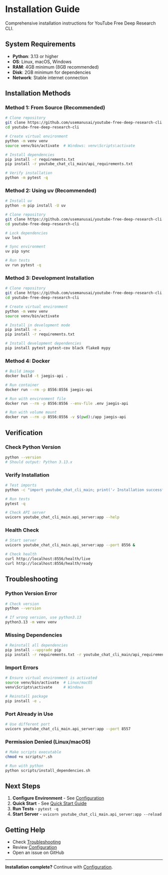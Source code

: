 # Installation Guide

Comprehensive installation instructions for YouTube Free Deep Research CLI.

## System Requirements

- **Python**: 3.13 or higher
- **OS**: Linux, macOS, Windows
- **RAM**: 4GB minimum (8GB recommended)
- **Disk**: 2GB minimum for dependencies
- **Network**: Stable internet connection

## Installation Methods

### Method 1: From Source (Recommended)

```bash
# Clone repository
git clone https://github.com/usemanusai/youtube-free-deep-research-cli.git
cd youtube-free-deep-research-cli

# Create virtual environment
python -m venv venv
source venv/bin/activate  # Windows: venv\Scripts\activate

# Install dependencies
pip install -r requirements.txt
pip install -r youtube_chat_cli_main/api_requirements.txt

# Verify installation
python -m pytest -q
```

### Method 2: Using uv (Recommended)

```bash
# Install uv
python -m pip install -U uv

# Clone repository
git clone https://github.com/usemanusai/youtube-free-deep-research-cli.git
cd youtube-free-deep-research-cli

# Lock dependencies
uv lock

# Sync environment
uv pip sync

# Run tests
uv run pytest -q
```

### Method 3: Development Installation

```bash
# Clone repository
git clone https://github.com/usemanusai/youtube-free-deep-research-cli.git
cd youtube-free-deep-research-cli

# Create virtual environment
python -m venv venv
source venv/bin/activate

# Install in development mode
pip install -e .
pip install -r requirements.txt

# Install development dependencies
pip install pytest pytest-cov black flake8 mypy
```

### Method 4: Docker

```bash
# Build image
docker build -t jaegis-api .

# Run container
docker run --rm -p 8556:8556 jaegis-api

# Run with environment file
docker run --rm -p 8556:8556 --env-file .env jaegis-api

# Run with volume mount
docker run --rm -p 8556:8556 -v $(pwd):/app jaegis-api
```

## Verification

### Check Python Version

```bash
python --version
# Should output: Python 3.13.x
```

### Verify Installation

```bash
# Test imports
python -c "import youtube_chat_cli_main; print('✓ Installation successful')"

# Run tests
pytest -q

# Check API server
uvicorn youtube_chat_cli_main.api_server:app --help
```

### Health Check

```bash
# Start server
uvicorn youtube_chat_cli_main.api_server:app --port 8556 &

# Check health
curl http://localhost:8556/health/live
curl http://localhost:8556/health/ready
```

## Troubleshooting

### Python Version Error

```bash
# Check version
python --version

# If wrong version, use python3.13
python3.13 -m venv venv
```

### Missing Dependencies

```bash
# Reinstall all dependencies
pip install --upgrade pip
pip install -r requirements.txt -r youtube_chat_cli_main/api_requirements.txt
```

### Import Errors

```bash
# Ensure virtual environment is activated
source venv/bin/activate  # Linux/macOS
venv\Scripts\activate     # Windows

# Reinstall package
pip install -e .
```

### Port Already in Use

```bash
# Use different port
uvicorn youtube_chat_cli_main.api_server:app --port 8557
```

### Permission Denied (Linux/macOS)

```bash
# Make scripts executable
chmod +x scripts/*.sh

# Run with python
python scripts/install_dependencies.sh
```

## Next Steps

1. **Configure Environment** - See [Configuration](configuration.md)
2. **Quick Start** - See [Quick Start Guide](quick-start.md)
3. **Run Tests** - `pytest -q`
4. **Start Server** - `uvicorn youtube_chat_cli_main.api_server:app --reload`

## Getting Help

- Check [Troubleshooting](../development/troubleshooting.md)
- Review [Configuration](configuration.md)
- Open an issue on GitHub

---

**Installation complete?** Continue with [Configuration](configuration.md).

